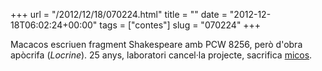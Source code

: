 +++
url = "/2012/12/18/070224.html"
title = ""
date = "2012-12-18T06:02:24+00:00"
tags = ["contes"]
slug = "070224"
+++

Macacos escriuen fragment Shakespeare amb PCW 8256, però d'obra apòcrifa (*Locrine*). 25 anys, laboratori cancel·la projecte, sacrifica [micos](http://en.wikipedia.org/wiki/Infinite_monkey_theorem).
